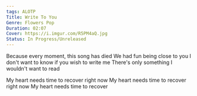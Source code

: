 ```yaml
---
tags: ALOTP
Title: Write To You
Genre: Flowers Pop
Duration: 02:07
Cover: https://i.imgur.com/R5PM4aQ.jpg
Status: In Progress/Unreleased
---
```

Because every moment, this song has died 
We had fun being close to you 
I don't want to know if you wish to write me
There's only something I wouldn't want to read

My heart needs time to recover right now
My heart needs time to recover right now
My heart needs time to recover

